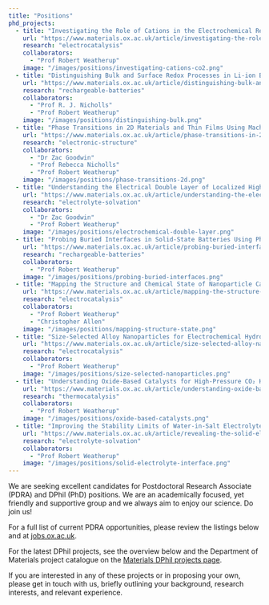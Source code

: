 ```yaml
---
title: "Positions"
phd_projects:
  - title: "Investigating the Role of Cations in the Electrochemical Reduction of Carbon Dioxide"
    url: "https://www.materials.ox.ac.uk/article/investigating-the-role-of-anions-and-cations-in-the-electrochemical-reduction-of-carbon-diox"
    research: "electrocatalysis"
    collaborators:
      - "Prof Robert Weatherup"
    image: "/images/positions/investigating-cations-co2.png"
  - title: "Distinguishing Bulk and Surface Redox Processes in Li-ion Battery Cathodes"
    url: "https://www.materials.ox.ac.uk/article/distinguishing-bulk-and-surface-redox-processes-in-li-ion-battery-cathodes"
    research: "rechargeable-batteries"
    collaborators:
      - "Prof R. J. Nicholls"
      - "Prof Robert Weatherup"
    image: "/images/positions/distinguishing-bulk.png"
  - title: "Phase Transitions in 2D Materials and Thin Films Using Machine Learning"
    url: "https://www.materials.ox.ac.uk/article/phase-transitions-in-2d-materials-and-thin-films-using-machine-learning"
    research: "electronic-structure"
    collaborators:
      - "Dr Zac Goodwin"
      - "Prof Rebecca Nicholls"
      - "Prof Robert Weatherup"
    image: "/images/positions/phase-transitions-2d.png"
  - title: "Understanding the Electrical Double Layer of Localized High Concentration Electrolytes"
    url: "https://www.materials.ox.ac.uk/article/understanding-the-electrical-double-layer-of-localized-high-concentration-electrolytes"
    research: "electrolyte-solvation"
    collaborators:
      - "Dr Zac Goodwin"
      - "Prof Robert Weatherup"
    image: "/images/positions/electrochemical-double-layer.png"
  - title: "Probing Buried Interfaces in Solid-State Batteries Using Photoelectron Spectroscopy"
    url: "https://www.materials.ox.ac.uk/article/probing-buried-interfaces-in-solid-state-batteries-using-photoelectron-spectroscopy"
    research: "rechargeable-batteries"
    collaborators:
      - "Prof Robert Weatherup"
    image: "/images/positions/probing-buried-interfaces.png"
  - title: "Mapping the Structure and Chemical State of Nanoparticle Catalysts for Sustainable Reactions"
    url: "https://www.materials.ox.ac.uk/article/mapping-the-structure-and-chemical-state-of-nanoparticle-catalysts-for-sustainable-reactions"
    research: "electrocatalysis"
    collaborators:
      - "Prof Robert Weatherup"
      - "Christopher Allen"
    image: "/images/positions/mapping-structure-state.png"
  - title: "Size-Selected Alloy Nanoparticles for Electrochemical Hydrogen Production"
    url: "https://www.materials.ox.ac.uk/article/size-selected-alloy-nanoparticles-for-electrochemical-hydrogen-production"
    research: "electrocatalysis"
    collaborators:
      - "Prof Robert Weatherup"
    image: "/images/positions/size-selected-nanoparticles.png"
  - title: "Understanding Oxide-Based Catalysts for High-Pressure CO₂ Hydrogenation Using X-ray Techniques"
    url: "https://www.materials.ox.ac.uk/article/understanding-oxide-based-catalysts-for-high-pressure-co2-hydrogenation-using-x-ray-techniques"
    research: "thermocatalysis"
    collaborators:
      - "Prof Robert Weatherup"
    image: "/images/positions/oxide-based-catalysts.png"
  - title: "Improving the Stability Limits of Water-in-Salt Electrolytes"
    url: "https://www.materials.ox.ac.uk/article/revealing-the-solid-electrolyte-interphase-for-water-in-salt-electrolytes"
    research: "electrolyte-solvation"
    collaborators:
      - "Prof Robert Weatherup"
    image: "/images/positions/solid-electrolyte-interface.png"
---
```


We are seeking excellent candidates for Postdoctoral Research Associate (PDRA) and DPhil (PhD) positions. We are an academically focused, yet friendly and supportive group and we always aim to enjoy our science. Do join us!

For a full list of current PDRA opportunities, please review the listings below and at [jobs.ox.ac.uk](https://jobs.ox.ac.uk).

For the latest DPhil projects, see the overview below and the Department of Materials project catalogue on the [Materials DPhil projects page](https://www.materials.ox.ac.uk/admissions/postgraduate/newprojects.html).

If you are interested in any of these projects or in proposing your own, please get in touch with us, briefly outlining your background, research interests, and relevant experience.
